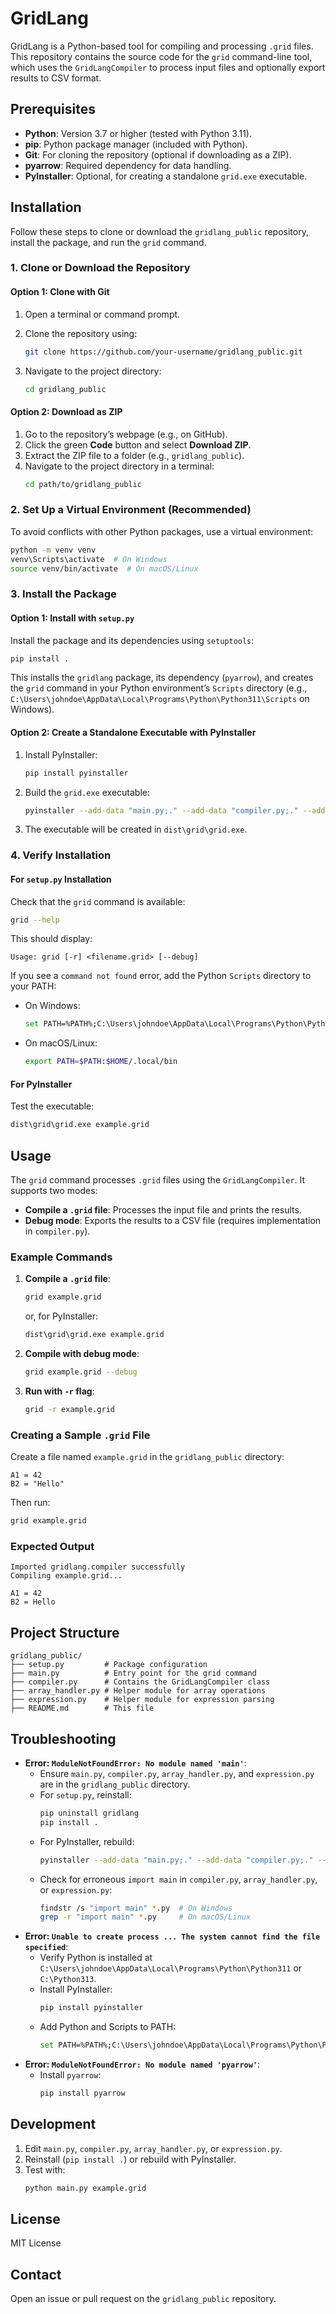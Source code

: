 # GridLang

GridLang is a Python-based tool for compiling and processing `.grid` files. This repository contains the source code for the `grid` command-line tool, which uses the `GridLangCompiler` to process input files and optionally export results to CSV format.

## Prerequisites

- **Python**: Version 3.7 or higher (tested with Python 3.11).
- **pip**: Python package manager (included with Python).
- **Git**: For cloning the repository (optional if downloading as a ZIP).
- **pyarrow**: Required dependency for data handling.
- **PyInstaller**: Optional, for creating a standalone `grid.exe` executable.

## Installation

Follow these steps to clone or download the `gridlang_public` repository, install the package, and run the `grid` command.

### 1. Clone or Download the Repository

#### Option 1: Clone with Git

1. Open a terminal or command prompt.
2. Clone the repository using:

   ```bash
   git clone https://github.com/your-username/gridlang_public.git
   ```

3. Navigate to the project directory:
   ```bash
   cd gridlang_public
   ```

#### Option 2: Download as ZIP

1. Go to the repository’s webpage (e.g., on GitHub).
2. Click the green **Code** button and select **Download ZIP**.
3. Extract the ZIP file to a folder (e.g., `gridlang_public`).
4. Navigate to the project directory in a terminal:
   ```bash
   cd path/to/gridlang_public
   ```

### 2. Set Up a Virtual Environment (Recommended)

To avoid conflicts with other Python packages, use a virtual environment:

```bash
python -m venv venv
venv\Scripts\activate  # On Windows
source venv/bin/activate  # On macOS/Linux
```

### 3. Install the Package

#### Option 1: Install with `setup.py`

Install the package and its dependencies using `setuptools`:

```bash
pip install .
```

This installs the `gridlang` package, its dependency (`pyarrow`), and creates the `grid` command in your Python environment’s `Scripts` directory (e.g., `C:\Users\johndoe\AppData\Local\Programs\Python\Python311\Scripts` on Windows).

#### Option 2: Create a Standalone Executable with PyInstaller

1. Install PyInstaller:
   ```bash
   pip install pyinstaller
   ```
2. Build the `grid.exe` executable:
   ```bash
   pyinstaller --add-data "main.py;." --add-data "compiler.py;." --add-data "array_handler.py;." --add-data "expression.py;." --name grid main.py
   ```
3. The executable will be created in `dist\grid\grid.exe`.

### 4. Verify Installation

#### For `setup.py` Installation

Check that the `grid` command is available:

```bash
grid --help
```

This should display:

```
Usage: grid [-r] <filename.grid> [--debug]
```

If you see a `command not found` error, add the Python `Scripts` directory to your PATH:

- On Windows:
  ```bash
  set PATH=%PATH%;C:\Users\johndoe\AppData\Local\Programs\Python\Python311\Scripts
  ```
- On macOS/Linux:
  ```bash
  export PATH=$PATH:$HOME/.local/bin
  ```

#### For PyInstaller

Test the executable:

```bash
dist\grid\grid.exe example.grid
```

## Usage

The `grid` command processes `.grid` files using the `GridLangCompiler`. It supports two modes:

- **Compile a `.grid` file**: Processes the input file and prints the results.
- **Debug mode**: Exports the results to a CSV file (requires implementation in `compiler.py`).

### Example Commands

1. **Compile a `.grid` file**:

   ```bash
   grid example.grid
   ```

   or, for PyInstaller:

   ```bash
   dist\grid\grid.exe example.grid
   ```

2. **Compile with debug mode**:

   ```bash
   grid example.grid --debug
   ```

3. **Run with `-r` flag**:
   ```bash
   grid -r example.grid
   ```

### Creating a Sample `.grid` File

Create a file named `example.grid` in the `gridlang_public` directory:

```
A1 = 42
B2 = "Hello"
```

Then run:

```bash
grid example.grid
```

### Expected Output

```
Imported gridlang.compiler successfully
Compiling example.grid...

A1 = 42
B2 = Hello
```

## Project Structure

```
gridlang_public/
├── setup.py         # Package configuration
├── main.py          # Entry point for the grid command
├── compiler.py      # Contains the GridLangCompiler class
├── array_handler.py # Helper module for array operations
├── expression.py    # Helper module for expression parsing
├── README.md        # This file
```

## Troubleshooting

- **Error: `ModuleNotFoundError: No module named 'main'`**:
  - Ensure `main.py`, `compiler.py`, `array_handler.py`, and `expression.py` are in the `gridlang_public` directory.
  - For `setup.py`, reinstall:
    ```bash
    pip uninstall gridlang
    pip install .
    ```
  - For PyInstaller, rebuild:
    ```bash
    pyinstaller --add-data "main.py;." --add-data "compiler.py;." --add-data "array_handler.py;." --add-data "expression.py;." --name grid main.py
    ```
  - Check for erroneous `import main` in `compiler.py`, `array_handler.py`, or `expression.py`:
    ```bash
    findstr /s "import main" *.py  # On Windows
    grep -r "import main" *.py     # On macOS/Linux
    ```
- **Error: `Unable to create process ... The system cannot find the file specified`**:
  - Verify Python is installed at `C:\Users\johndoe\AppData\Local\Programs\Python\Python311` or `C:\Python313`.
  - Install PyInstaller:
    ```bash
    pip install pyinstaller
    ```
  - Add Python and Scripts to PATH:
    ```bash
    set PATH=%PATH%;C:\Users\johndoe\AppData\Local\Programs\Python\Python311;C:\Users\johndoe\AppData\Local\Programs\Python\Python311\Scripts
    ```
- **Error: `ModuleNotFoundError: No module named 'pyarrow'`**:
  - Install `pyarrow`:
    ```bash
    pip install pyarrow
    ```

## Development

1. Edit `main.py`, `compiler.py`, `array_handler.py`, or `expression.py`.
2. Reinstall (`pip install .`) or rebuild with PyInstaller.
3. Test with:
   ```bash
   python main.py example.grid
   ```

## License

MIT License

## Contact

Open an issue or pull request on the `gridlang_public` repository.
